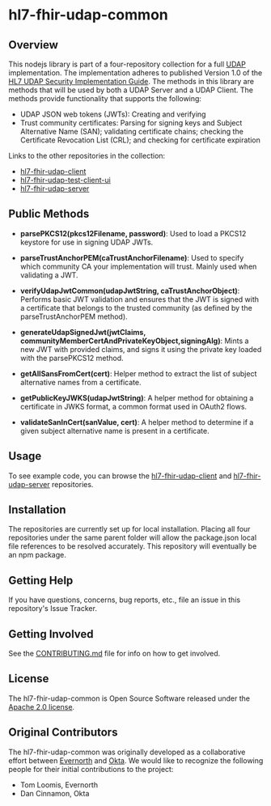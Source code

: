 # hl7-fhir-udap-common

## Overview

This nodejs library is part of a four-repository collection for a full [UDAP](https://www.udap.org/) implementation. The implementation adheres to published Version 1.0 of the [HL7 UDAP Security Implementation Guide](http://hl7.org/fhir/us/udap-security/STU1//). The methods in this library are methods that will be used by both a UDAP Server and a UDAP Client. The methods provide functionality that supports the following: 
- UDAP JSON web tokens (JWTs): Creating and verifying
- Trust community certificates: Parsing for signing keys and Subject Alternative Name (SAN); validating certificate chains; checking the Certificate Revocation List (CRL); and checking for certificate expiration

Links to the other repositories in the collection:
- [hl7-fhir-udap-client](https://github.com/Evernorth/hl7-fhir-udap-client#readme)
- [hl7-fhir-udap-test-client-ui](https://github.com/Evernorth/hl7-fhir-udap-test-client-ui#readme)
- [hl7-fhir-udap-server](https://github.com/Evernorth/hl7-fhir-udap-server#readme)


## Public Methods
- **parsePKCS12(pkcs12Filename, password)**: Used to load a PKCS12 keystore for use in signing UDAP JWTs.

- **parseTrustAnchorPEM(caTrustAnchorFilename)**: Used to specify which community CA your implementation will trust. Mainly used when validating a JWT.

- **verifyUdapJwtCommon(udapJwtString, caTrustAnchorObject)**: Performs basic JWT validation and ensures that the JWT is signed with a certificate that belongs to the trusted community (as defined by the parseTrustAnchorPEM method).

- **generateUdapSignedJwt(jwtClaims, communityMemberCertAndPrivateKeyObject,signingAlg)**: Mints a new JWT with provided claims, and signs it using the private key loaded with the parsePKCS12 method.

- **getAllSansFromCert(cert)**: Helper method to extract the list of subject alternative names from a certificate.

- **getPublicKeyJWKS(udapJwtString)**: A helper method for obtaining a certificate in JWKS format, a common format used in OAuth2 flows.

- **validateSanInCert(sanValue, cert)**: A helper method to determine if a given subject alternative name is present in a certificate.

## Usage

To see example code, you can browse the [hl7-fhir-udap-client](https://github.com/Evernorth/hl7-fhir-udap-client#readme) and [hl7-fhir-udap-server](https://github.com/Evernorth/hl7-fhir-udap-server#readme) repositories.

## Installation

The repositories are currently set up for local installation. Placing all four repositories under the same parent folder will allow the package.json local file references to be resolved accurately. This repository will eventually be an npm package.

## Getting Help

If you have questions, concerns, bug reports, etc., file an issue in this repository's Issue Tracker.

## Getting Involved

See the [CONTRIBUTING.md](CONTRIBUTING.md) file for info on how to get involved.

## License

The hl7-fhir-udap-common is Open Source Software released under the [Apache 2.0 license](https://www.apache.org/licenses/LICENSE-2.0.html).

## Original Contributors

The hl7-fhir-udap-common was originally developed as a collaborative effort between [Evernorth](https://www.evernorth.com/) and [Okta](https://www.okta.com/). We would like to recognize the following people for their initial contributions to the project: 
 - Tom Loomis, Evernorth
 - Dan Cinnamon, Okta